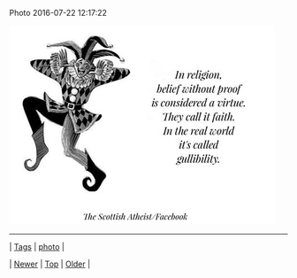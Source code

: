 <!--
title: Photo 2016-07-22 12
date: 2020-06-28T15:27:00.122Z
tags: photo
-->


Photo 2016-07-22 12:17:22

![](147794911874-0.jpg)

<!--BOTTOM-POST-NAVIGATION-->
---

| [Tags](tags.md) | [photo](tag-photo.md) |

| [Newer](147788607409.md) | [Top](index.md) | [Older](147917309907.md) |